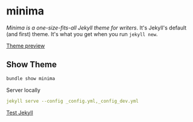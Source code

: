 # minima

*Minima is a one-size-fits-all Jekyll theme for writers*. It's Jekyll's default (and first) theme. It's what you get when you run `jekyll new`.

[Theme preview](https://jekyll.github.io/minima/)

## Show Theme

```ruby
bundle show minima
```

Server locally

```yaml
jekyll serve --config _config.yml,_config_dev.yml
```

[Test Jekyll](https://gist.github.com/thbar/10be2ea924b81f78d24ab800461bfee3)
